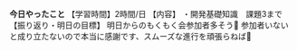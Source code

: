 **今日やったこと**
【学習時間】2時間/日
【内容】
・開発基礎知識　課題3まで
【振り返り・明日の目標】
明日からのもくもく会参加者多そう🥺
参加者いないと成り立たないので本当に感謝です、スムーズな進行を頑張らねば🫥